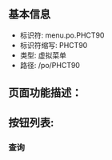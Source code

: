 
## 基本信息

- 标识符: menu.po.PHCT90
- 标识符缩写: PHCT90
- 类型: 虚拟菜单
- 路径: /po/PHCT90

## 页面功能描述：





## 按钮列表:


### 查询


